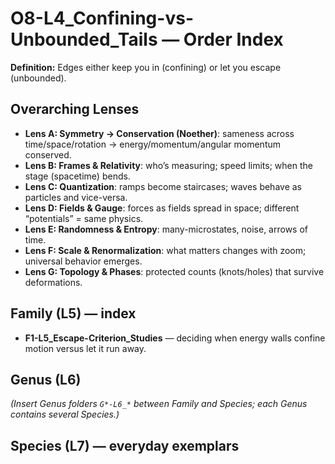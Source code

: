 # O8-L4_Confining-vs-Unbounded_Tails — Order Index
**Definition:** Edges either keep you in (confining) or let you escape (unbounded).

## Overarching Lenses

- **Lens A: Symmetry -> Conservation (Noether)**: sameness across time/space/rotation → energy/momentum/angular momentum conserved.
- **Lens B: Frames & Relativity**: who’s measuring; speed limits; when the stage (spacetime) bends.
- **Lens C: Quantization**: ramps become staircases; waves behave as particles and vice-versa.
- **Lens D: Fields & Gauge**: forces as fields spread in space; different “potentials” = same physics.
- **Lens E: Randomness & Entropy**: many-microstates, noise, arrows of time.
- **Lens F: Scale & Renormalization**: what matters changes with zoom; universal behavior emerges.
- **Lens G: Topology & Phases**: protected counts (knots/holes) that survive deformations.

## Family (L5) — index
- **F1-L5_Escape-Criterion_Studies** — deciding when energy walls confine motion versus let it run away.

## Genus (L6)

_(Insert Genus folders `G*-L6_*` between Family and Species; each Genus contains several Species.)_

## Species (L7) — everyday exemplars
